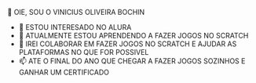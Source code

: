  👋 OIE, SOU O VINICIUS OLIVEIRA BOCHIN
- 👀 ESTOU INTERESADO NO ALURA
- 🌱 ATUALMENTE ESTOU APRENDENDO A FAZER JOGOS NO SCRATCH 
- 💞️ IREI COLABORAR EM FAZER JOGOS NO SCRATCH E AJUDAR AS PLATAFORMAS NO QUE FOR POSSIVEL 
- 📫 ATE O FINAL DO ANO QUE CHEGAR A FAZER JOGOS SOZINHOS E GANHAR UM CERTIFICADO

<!---
vinilindo11/vinilindo11 is a ✨ special ✨ repository because its `README.md` (this file) appears on your GitHub profile.
You can click the Preview link to take a look at your changes.
--->
